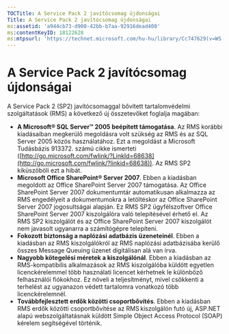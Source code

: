 ```yaml
---
TOCTitle: A Service Pack 2 javítócsomag újdonságai
Title: A Service Pack 2 javítócsomag újdonságai
ms:assetid: 'a944cb73-d900-42bb-b7aa-92916dead408'
ms:contentKeyID: 18122628
ms:mtpsurl: 'https://technet.microsoft.com/hu-hu/library/Cc747629(v=WS.10)'
---
```


A Service Pack 2 javítócsomag újdonságai
========================================

A Service Pack 2 (SP2) javítócsomaggal bővített tartalomvédelmi szolgáltatások (RMS) a következő új összetevőket foglalja magában:

-   **A Microsoft® SQL Server™ 2005 beépített támogatása**. Az RMS korábbi kiadásaiban megkerülő megoldásra volt szükség az RMS és az SQL Server 2005 közös használatához. Ezt a megoldást a Microsoft Tudásbázis 913372. számú cikke ismerteti ([http://go.microsoft.com/fwlink/?LinkId=68638](http://go.microsoft.com/fwlink/?linkid=68638)). Az RMS SP2 kiküszöböli ezt a hibát.
-   **Microsoft Office SharePoint® Server 2007**. Ebben a kiadásban megoldott az Office SharePoint Server 2007 támogatása. Az Office SharePoint Server 2007 dokumentumtár automatikusan alkalmazza az RMS engedélyeit a dokumentumokra a letöltéskor az Office SharePoint Server 2007 jogosultságai alapján. Ez RMS SP2 ügyfélszoftver Office SharePoint Server 2007 kiszolgálóra való telepítésével érhető el. Az RMS SP2 kiszolgálót és az Office SharePoint Server 2007 kiszolgálót nem javasolt ugyanarra a számítógépre telepíteni.
-   **Fokozott biztonság a naplózási adatbázis üzeneteinél**. Ebben a kiadásban az RMS kiszolgálókról az RMS naplózási adatbázisába kerülő összes Message Queuing üzenet digitálisan alá van írva.
-   **Nagyobb kötegelési méretek a kiszolgálónál**. Ebben a kiadásban az RMS-kompatibilis alkalmazások az RMS kiszolgálóba küldött egyetlen licenckérelemmel több használati licencet kérhetnek le különböző felhasználói fiókokhoz. Ez növeli a teljesítményt, mivel csökkenti a terhelést az ugyanazon védett tartalomra vonatkozó több licenckérelemnél.
-   **Továbbfejlesztett erdők közötti csoportbővítés**. Ebben a kiadásban RMS erdők közötti csoportbővítése az RMS kiszolgálón futó új, ASP.NET alapú webszolgáltatásnak küldött Simple Object Access Protocol (SOAP) kérelem segítségével történik.
